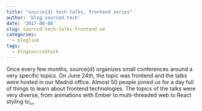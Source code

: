 ```yaml
---
title: "source{d} tech talks, frontend series"
author: 'blog.sourced.tech'
date: '2017-08-08'
slug: sourced-tech-talks-frontend-se
categories:
  - bloglink
tags:
  - blogsourcedtech
---
```


Once every few months, source{d} organizes small conferences around a very specific topics. On June 24th, the topic was frontend and the talks were hosted in our Madrid office. Almost 50 people joined us for a day full of things to learn about frontend technologies. The topics of the talks were very diverse, from animations with Ember to multi-threaded web to React styling to[... <i class="fas fa-external-link-alt"></i>](https://blog.sourced.tech//blog.sourced.tech/post/frontend_talks_2017/)


